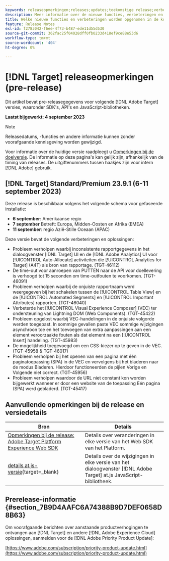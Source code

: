 ```yaml
---
keywords: releaseopmerkingen;releases;updates;toekomstige release;verbeteringen;nieuwe functies;oplossingen;updates;pre-release
description: Meer informatie over de nieuwe functies, verbeteringen en oplossingen die in de komende release van [!DNL Adobe Target], inclusief SDK's, API's en JavaScript-bibliotheken.
title: Welke nieuwe functies en verbeteringen worden opgenomen in de komende [!DNL Target] Vrijgeven?
feature: Release Notes
exl-id: f2783042-f6ee-4f73-b487-ede11d55d530
source-git-commit: 362fac25f04028dff0fb0233d418ef9ce88e53d6
workflow-type: tm+mt
source-wordcount: '404'
ht-degree: 0%

---
```


# [!DNL Target] releaseopmerkingen (pre-release)

Dit artikel bevat pre-releasegegevens voor volgende [!DNL Adobe Target] versies, waaronder SDK&#39;s, API&#39;s en JavaScript-bibliotheken.

**Laatst bijgewerkt: 4 september 2023**

>[!NOTE]
>
>Releasedatums, -functies en andere informatie kunnen zonder voorafgaande kennisgeving worden gewijzigd.
>
>Voor informatie over de huidige versie raadpleegt u [Opmerkingen bij de doelversie](release-notes.md). De informatie op deze pagina&#39;s kan gelijk zijn, afhankelijk van de timing van releases. De uitgiftenummers tussen haakjes zijn voor intern [!DNL Adobe] gebruik.

## [!DNL Target] Standard/Premium 23.9.1 (6-11 september 2023)

Deze release is beschikbaar volgens het volgende schema voor gefaseerde installatie:

* **6 september**: Amerikaanse regio
* **7 september** Betreft: Europa, Midden-Oosten en Afrika (EMEA)
* **11 september**: regio Azië-Stille Oceaan (APAC)

Deze versie bevat de volgende verbeteringen en oplossingen:

* Probleem verholpen waarbij inconsistente rapportgegevens in het dialoogvenster [!DNL Target] UI en de [!DNL Adobe Analytics] UI voor [!UICONTROL Auto-Allocate] activiteiten die [!UICONTROL Analytics for Target] (A4T) als bron van rapportage. (TGT-46112)
* De time-out voor aanroepen van PUTTEN naar de API voor doellevering is verhoogd tot 15 seconden om time-outfouten te voorkomen. (TGT-46091)
* Probleem verholpen waarbij de onjuiste rapportnaam werd weergegeven bij het schakelen tussen de [!UICONTROL Table View] en de [!UICONTROL Automated Segments] en [!UICONTROL Important Attributes] rapporten. (TGT-46040)
* Verbeterde het [!UICONTROL Visual Experience Composer] (VEC) ter ondersteuning van Lightning DOM (Web Components). (TGT-45422)
* Probleem opgelost waarbij VEC-handelingen in de onjuiste volgorde werden toegepast. In sommige gevallen paste VEC sommige wijzigingen asynchroon toe en het toevoegen van extra aanpassingen aan een element veroorzaakte fouten als dat element na een [!UICONTROL Insert] handeling. (TGT-45983)
* De mogelijkheid toegevoegd om een CSS-kiezer op te geven in de VEC. (TGT-45958 &amp; TGT-46017)
* Probleem verholpen bij het openen van een pagina met één paginatoepassing (SPA) in de VEC en vervolgens bij het bladeren naar de modus Bladeren. Hierdoor functioneerden de pijlen Vorige en Volgende niet correct. (TGT-45956)
* Probleem verholpen waardoor de URL niet constant kon worden bijgewerkt wanneer er door een website van de toepassing Eén pagina (SPA) werd gebladerd. (TGT-45417)

## Aanvullende opmerkingen bij de release en versiedetails

| Bron | Details |
|--- |--- |
| [Opmerkingen bij de release: Adobe Target Platform Experience Web SDK](https://experienceleague.adobe.com/docs/experience-platform/edge/release-notes.html?lang=en) | Details over veranderingen in elke versie van het Web SDK van het Platform. |
| [details at.js-versie](https://experienceleague.corp.adobe.com/docs/target-dev/developer/client-side/at-js-implementation/target-atjs-versions.html){target=_blank} | Details over de wijzigingen in elke versie van het dialoogvenster [!DNL Adobe Target] at.js JavaScript-bibliotheek. |

## Prerelease-informatie {#section_7B9D4AAFC6A74388B9D7DEF0658D8B63}

Om voorafgaande berichten over aanstaande productverhogingen te ontvangen aan [!DNL Target] en andere [!DNL Adobe Experience Cloud] oplossingen, aanmelden voor de [!DNL Adobe Priority Product Update]:

[https://www.adobe.com/subscription/priority-product-update.html](https://www.adobe.com/subscription/priority-product-update.html)
